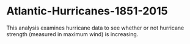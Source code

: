 # Atlantic-Hurricanes-1851-2015

This analysis examines hurricane data to see whether or not hurricane strength (measured in maximum wind) is increasing.
